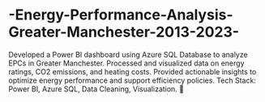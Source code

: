 # -Energy-Performance-Analysis-Greater-Manchester-2013-2023-
Developed a Power BI dashboard using Azure SQL Database to analyze EPCs in Greater Manchester. Processed and visualized data on energy ratings, CO2 emissions, and heating costs. Provided actionable insights to optimize energy performance and support efficiency policies.  Tech Stack: Power BI, Azure SQL, Data Cleaning, Visualization. 🚀
